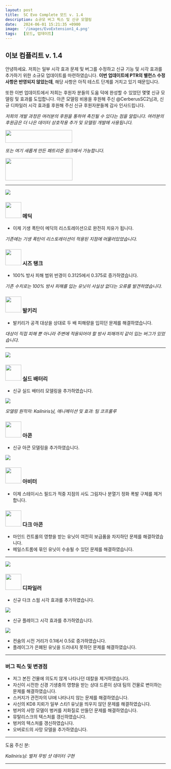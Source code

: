 ```yaml
---
layout: post
title:  SC Evo Complete 모드 v. 1.4
description: 소규모 버그 픽스 및 신규 모델링
date:   2024-06-01 15:21:35 +0900
image:  '/images/EvoExtension1_4.png'
tags:   [모드, 업데이트]
---
```


## 이보 컴플리트 v. 1.4

안녕하세요. 저희는 일부 시각 효과 문제 및 버그를 수정하고 신규 기능 및 시각 효과를 추가하기 위한 소규모 업데이트를 마련하였습니다. **이번 업데이트에 PTR의 밸런스 수정사항은 반영되지 않았는데**, 해당 사항은 아직 테스트 단계를 거치고 있기 때문입니다.

또한 이번 업데이트에서 저희는 후원자 분들의 도움 덕에 완성할 수 있었던 몇몇 신규 모델링 및 효과를 도입합니다. 아콘 모델링 비용을 후원해 주신 @CerberusSC2님과, 신규 디파일러 시각 효과를 후원해 주신 신규 후원자분들께 감사 인사드립니다.

*저희의 개발 과정은 여러분의 후원을 통하여 촉진될 수 있다는 점을 알립니다. 여러분의 후원금은 더 나은 데이터 상호작용 추가 및 모델링 개발에 사용됩니다.*

<a href="https://paypal.me/KopruluKat/"><img src="{{site.baseurl}}/images/blue.png" width="210" height="40"></a> 

*또는 여기 새롭게 만든 패트리온 링크에서 가능합니다.*

<a href="https://www.patreon.com/TeamKopruluSC2"><img src="{{site.baseurl}}/images/becomeAPatronBanner.png" width="211" height="70"></a> 

***

![]({{site.baseurl}}/images/Divider_Terran.png)

### <img src="{{site.baseurl}}/images/btn-unit-terran-medic.png" width="50" height="50"> 메딕

- 이제 기생 폭탄이 메딕의 리스토레이션으로 완전히 치유가 됩니다.

*기존에는 기생 폭탄이 리스토레이션이 적용된 지점에 머물러있었습니다.*

### <img src="{{site.baseurl}}/images/btn-unit-terran-siegetank-sieged@scbw.png" width="50" height="50"> 시즈 탱크

- 100% 방사 피해 범위 반경이 0.3125에서 0.375로 증가하였습니다.

*기존 수치로는 100% 방사 피해를 입는 유닛이 사실상 없다는 오류를 발견하였습니다.*

### <img src="{{site.baseurl}}/images/btn-unit-terran-valkyrie@scbw.png" width="50" height="50"> 발키리

- 발키리가 공격 대상을 상대로 두 배 피해량을 입히던 문제를 해결하였습니다.

*대상이 직접 피해 뿐 아니라 주변에 적용되어야 할 방사 피해까지 같이 입는 버그가 있었습니다.*


***

![]({{site.baseurl}}/images/Divider_Protoss.png)

### <img src="{{site.baseurl}}/images/btn-building-protoss-shieldbattery@scbw.png" width="50" height="50"> 실드 배터리

- 신규 실드 배터리 모델링을 추가하였습니다.

![]({{site.baseurl}}/images/modelpreview-battery.png)

*모델링 원작자: Kailniris님, 애니메이션 및 효과: 팀 코프룰루*

### <img src="{{site.baseurl}}/images/btn-unit-protoss-archon@scbw.png" width="50" height="50"> 아콘

- 신규 아콘 모델링을 추가하였습니다.

![]({{site.baseurl}}/images/modelpreview-archon.png)


### <img src="{{site.baseurl}}/images/btn-unit-protoss-arbiter.png" width="50" height="50"> 아비터

- 이제 스테이시스 필드가 적중 지점의 사도 그림자나 분열기 정화 폭발 구체를 제거합니다.

### <img src="{{site.baseurl}}/images/btn-unit-protoss-darkarchon.png" width="50" height="50"> 다크 아콘

- 마인드 컨트롤의 영향을 받는 유닛이 여전히 보급품을 차지하던 문제를 해결하였습니다.
- 메일스트롬에 묶인 유닛이 수송될 수 있던 문제를 해결하였습니다.

***

![]({{site.baseurl}}/images/Divider_Zerg.png)

### <img src="{{site.baseurl}}/images/btn-unit-zerg-defiler@scbw.png" width="50" height="50"> 디파일러

- 신규 다크 스웜 시각 효과를 추가하였습니다.

![]({{site.baseurl}}/images/modelpreview-darkswarm.png)

- 신규 플레이그 시각 효과를 추가하였습니다.

![]({{site.baseurl}}/images/modelpreview-plague.png)

- 컨슘의 시전 거리가 0.1에서 0.5로 증가하였습니다.
- 플레이그가 은폐된 유닛을 드러내지 못하던 문제를 해결하였습니다.


***

### 버그 픽스 및 변경점

- 저그 본진 건물에 의도치 않게 나타나던 데칼을 제거하였습니다.
- 자신이 시전한 신경 기생충의 영향을 받는 상대 드론이 상대 팀의 건물로 변이하는 문제를 해결하였습니다.
- 스커지가 관전자의 UI에 나타나지 않는 문제를 해결하였습니다.
- 사신의 KD8 지뢰가 일부 스타1 유닛을 띄우지 않던 문제를 해결하였습니다.
- 벙커의 사망 모델이 벙커를 저화질로 만들던 문제를 해결하였습니다.
- 뮤탈리스크의 텍스처를 갱신하였습니다.
- 벙커의 텍스처를 갱신하였습니다.
- 오버로드의 사망 모델을 추가하였습니다.

***

도움 주신 분: 

_Kailniris님: 벌처 무빙 샷 데이터 구현_

***
